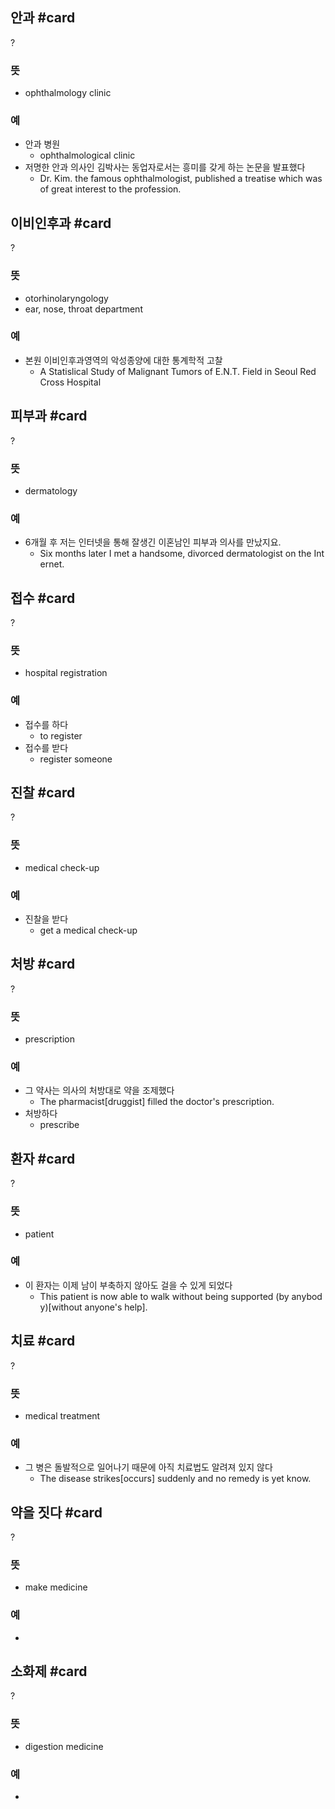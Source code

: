 ## 안과 #card
?
### 뜻
- ophthalmology clinic
### 예
-  안과 병원
	- ophthalmological clinic
- 저명한 안과 의사인 김박사는 동업자로서는 흥미를 갖게 하는 논문을 발표했다
	- Dr. Kim. the famous ophthalmologist, published a treatise which was of great interest to the profession.
<!--SR:!2024-10-28,4,270-->

## 이비인후과 #card
?
### 뜻
- otorhinolaryngology
- ear, nose, throat department
### 예
- 본원 이비인후과영역의 악성종양에 대한 통계학적 고찰
	- A Statislical Study of Malignant Tumors of E.N.T. Field in Seoul Red Cross Hospital
<!--SR:!2024-11-13,12,270-->

## 피부과 #card
?
### 뜻
- dermatology
### 예
- 6개월 후 저는 인터넷을 통해 잘생긴 이혼남인 피부과 의사를 만났지요.
	- Six months later I met a handsome, divorced dermatologist on the Internet.

## 접수 #card
?
### 뜻
- hospital registration
### 예
- 접수를 하다
	- to register
- 접수를 받다
	- register someone

## 진찰 #card
?
### 뜻
- medical check-up
### 예
- 진찰을 받다
	- get a medical check-up
<!--SR:!2024-11-07,1,210-->

## 처방 #card
?
### 뜻
- prescription
### 예
- 그 약사는 의사의 처방대로 약을 조제했다
	- The pharmacist[druggist] filled the doctor's prescription.
- 처방하다
	- prescribe

## 환자 #card
?
### 뜻
- patient
### 예
- 이 환자는 이제 남이 부축하지 않아도 걸을 수 있게 되었다
	- This patient is now able to walk without being supported (by anybody)[without anyone's help].

## 치료 #card
?
### 뜻
- medical treatment
### 예
- 그 병은 돌발적으로 일어나기 때문에 아직 치료법도 알려져 있지 않다
	- The disease strikes[occurs] suddenly and no remedy is yet know.

## 약을 짓다 #card
?
### 뜻
- make medicine
### 예
-

## 소화제 #card
?
### 뜻
- digestion medicine
### 예
-
<!--SR:!2024-11-09,9,250-->
